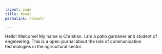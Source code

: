 ```yaml
---
layout: page
title: About
permalink: /about/

---
```


Hello! Welcome! My name is Christian. I am a patio gardener and student of engineering. This is a open journal about the role of communication technologies in the agricultural sector. 
